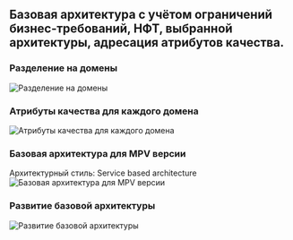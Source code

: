 ## Базовая архитектура с учётом ограничений бизнес-требований, НФТ, выбранной архитектуры, адресация атрибутов качества.


### Разделение на домены
<image src="/images/Базовая архитектура/Разделение на домены.png" alt="Разделение на домены">


### Атрибуты качества для каждого домена
<image src="/images/Базовая архитектура/Атрибуты качества для каждого домена.png" alt="Атрибуты качества для каждого домена">


### Базовая архитектура для MPV версии
Архитектурный стиль: Service based architecture 
<image src="/images/Базовая архитектура/Базовая архитектура для MPV версии.png" alt="Базовая архитектура для MPV версии">


### Развитие базовой архитектуры
<image src="/images/Базовая архитектура/Развитие базовой архитектуры.png" alt="Развитие базовой архитектуры">



